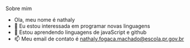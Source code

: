 Sobre mim
-  Ola, meu nome é nathaly
- 🌱 Eu estou interessada em programar novas linguagens
- 💞️ Estou aprendendo linguagens de javaScript e github
- 📫 Meu email de contato é nathaly.fogaca.machado@escola.pr.gov.br

